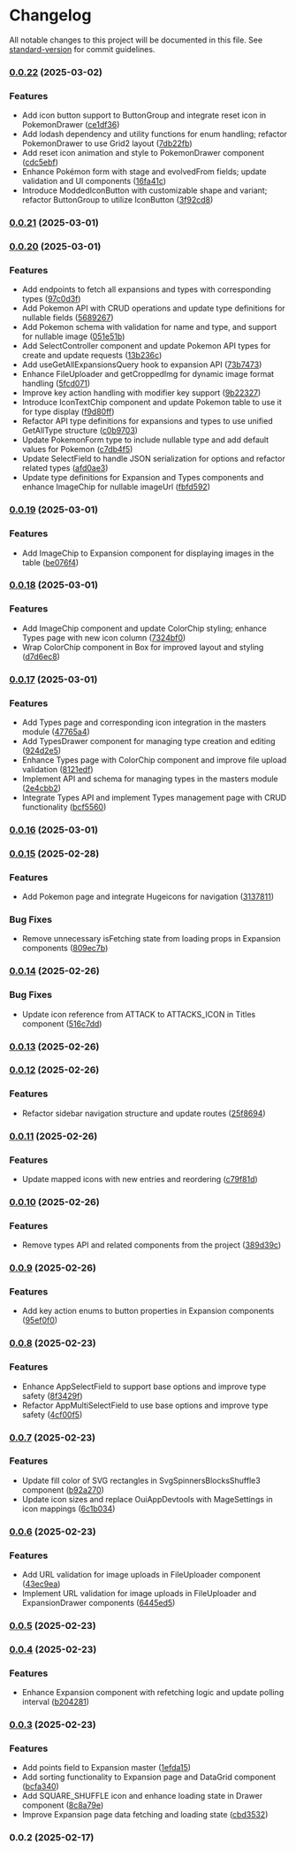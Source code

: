 # Changelog

All notable changes to this project will be documented in this file. See [standard-version](https://github.com/conventional-changelog/standard-version) for commit guidelines.

### [0.0.22](https://github.com/hishamktd/pokemon-cards/compare/v0.0.21...v0.0.22) (2025-03-02)


### Features

* Add icon button support to ButtonGroup and integrate reset icon in PokemonDrawer ([ce1df36](https://github.com/hishamktd/pokemon-cards/commit/ce1df36cb08cfbcd99d48a969a90a267dccc5edd))
* Add lodash dependency and utility functions for enum handling; refactor PokemonDrawer to use Grid2 layout ([7db22fb](https://github.com/hishamktd/pokemon-cards/commit/7db22fba6b2753b3bd1650105cbf94653c341ddd))
* Add reset icon animation and style to PokemonDrawer component ([cdc5ebf](https://github.com/hishamktd/pokemon-cards/commit/cdc5ebfd108e99836e137a80fa5b1ef782a5fc12))
* Enhance Pokémon form with stage and evolvedFrom fields; update validation and UI components ([16fa41c](https://github.com/hishamktd/pokemon-cards/commit/16fa41ca61bba951b2a900c39a705f89f96dd3b3))
* Introduce ModdedIconButton with customizable shape and variant; refactor ButtonGroup to utilize IconButton ([3f92cd8](https://github.com/hishamktd/pokemon-cards/commit/3f92cd813cde8773fad3106e8cfd1f3204e1e150))

### [0.0.21](https://github.com/hishamktd/pokemon-cards/compare/v0.0.20...v0.0.21) (2025-03-01)

### [0.0.20](https://github.com/hishamktd/pokemon-cards/compare/v0.0.19...v0.0.20) (2025-03-01)


### Features

* Add endpoints to fetch all expansions and types with corresponding types ([97c0d3f](https://github.com/hishamktd/pokemon-cards/commit/97c0d3fcd7b91f336bc5dabc78caeddc5c6e5545))
* Add Pokemon API with CRUD operations and update type definitions for nullable fields ([5689267](https://github.com/hishamktd/pokemon-cards/commit/568926769ff3127dd4c66d02c6dd0923464ac936))
* Add Pokemon schema with validation for name and type, and support for nullable image ([051e51b](https://github.com/hishamktd/pokemon-cards/commit/051e51b0be1e3e16f9621a6de894694de668a712))
* Add SelectController component and update Pokemon API types for create and update requests ([13b236c](https://github.com/hishamktd/pokemon-cards/commit/13b236cb8cc391b7416ae9425e74d9a7e71b8b06))
* Add useGetAllExpansionsQuery hook to expansion API ([73b7473](https://github.com/hishamktd/pokemon-cards/commit/73b747366453725f609d0d081285c5d0da4fe8da))
* Enhance FileUploader and getCroppedImg for dynamic image format handling ([5fcd071](https://github.com/hishamktd/pokemon-cards/commit/5fcd0714df54c2a02f436abad8da37e9b697d62e))
* Improve key action handling with modifier key support ([9b22327](https://github.com/hishamktd/pokemon-cards/commit/9b223275d171396f11420b570123443292f759ce))
* Introduce IconTextChip component and update Pokemon table to use it for type display ([f9d80ff](https://github.com/hishamktd/pokemon-cards/commit/f9d80ff23dc5efe23aaed7c33b62607dad233130))
* Refactor API type definitions for expansions and types to use unified GetAllType structure ([c0b9703](https://github.com/hishamktd/pokemon-cards/commit/c0b97030b39c15df062f4efa05363c2eeae87d7b))
* Update PokemonForm type to include nullable type and add default values for Pokemon ([c7db4f5](https://github.com/hishamktd/pokemon-cards/commit/c7db4f58181d35705d0b7960fe635fd05c389421))
* Update SelectField to handle JSON serialization for options and refactor related types ([afd0ae3](https://github.com/hishamktd/pokemon-cards/commit/afd0ae353672779145c36d8c45002a6e7a204fc0))
* Update type definitions for Expansion and Types components and enhance ImageChip for nullable imageUrl ([fbfd592](https://github.com/hishamktd/pokemon-cards/commit/fbfd592f2348cbc481595441af025d550c977a3f))

### [0.0.19](https://github.com/hishamktd/pokemon-cards/compare/v0.0.18...v0.0.19) (2025-03-01)


### Features

* Add ImageChip to Expansion component for displaying images in the table ([be076f4](https://github.com/hishamktd/pokemon-cards/commit/be076f4dfccf90cb6cc2e54c6fe265bd30605352))

### [0.0.18](https://github.com/hishamktd/pokemon-cards/compare/v0.0.17...v0.0.18) (2025-03-01)


### Features

* Add ImageChip component and update ColorChip styling; enhance Types page with new icon column ([7324bf0](https://github.com/hishamktd/pokemon-cards/commit/7324bf058214f14790468acbeb64966fddfa0570))
* Wrap ColorChip component in Box for improved layout and styling ([d7d6ec8](https://github.com/hishamktd/pokemon-cards/commit/d7d6ec8d5f4802a0d481495341d53132829ada65))

### [0.0.17](https://github.com/hishamktd/pokemon-cards/compare/v0.0.16...v0.0.17) (2025-03-01)


### Features

* Add Types page and corresponding icon integration in the masters module ([47765a4](https://github.com/hishamktd/pokemon-cards/commit/47765a479da76e6d86a57f2d03e2da3f69679360))
* Add TypesDrawer component for managing type creation and editing ([924d2e5](https://github.com/hishamktd/pokemon-cards/commit/924d2e543209c4c484debc4d22afbe8757812075))
* Enhance Types page with ColorChip component and improve file upload validation ([8121edf](https://github.com/hishamktd/pokemon-cards/commit/8121edf066569156854007d807fb32dbcd5db0fb))
* Implement API and schema for managing types in the masters module ([2e4cbb2](https://github.com/hishamktd/pokemon-cards/commit/2e4cbb210743535bc1cd7074edf469d209211f64))
* Integrate Types API and implement Types management page with CRUD functionality ([bcf5560](https://github.com/hishamktd/pokemon-cards/commit/bcf5560167622a4f2513edbabdb9ff0ef5bbff34))

### [0.0.16](https://github.com/hishamktd/pokemon-cards/compare/v0.0.15...v0.0.16) (2025-03-01)

### [0.0.15](https://github.com/hishamktd/pokemon-cards/compare/v0.0.14...v0.0.15) (2025-02-28)


### Features

* Add Pokemon page and integrate Hugeicons for navigation ([3137811](https://github.com/hishamktd/pokemon-cards/commit/31378112d0a93ad85217f01134ea9c5a201d3f8c))


### Bug Fixes

* Remove unnecessary isFetching state from loading props in Expansion components ([809ec7b](https://github.com/hishamktd/pokemon-cards/commit/809ec7bd6511fab609870f3e0bc7fa480ab2ff76))

### [0.0.14](https://github.com/hishamktd/pokemon-cards/compare/v0.0.13...v0.0.14) (2025-02-26)


### Bug Fixes

* Update icon reference from ATTACK to ATTACKS_ICON in Titles component ([516c7dd](https://github.com/hishamktd/pokemon-cards/commit/516c7dd84586c288d944c121133eb6dcd5579087))

### [0.0.13](https://github.com/hishamktd/pokemon-cards/compare/v0.0.12...v0.0.13) (2025-02-26)

### [0.0.12](https://github.com/hishamktd/pokemon-cards/compare/v0.0.11...v0.0.12) (2025-02-26)


### Features

* Refactor sidebar navigation structure and update routes ([25f8694](https://github.com/hishamktd/pokemon-cards/commit/25f8694128836d915f6cb52d2039e9aa995075cf))

### [0.0.11](https://github.com/hishamktd/pokemon-cards/compare/v0.0.10...v0.0.11) (2025-02-26)


### Features

* Update mapped icons with new entries and reordering ([c79f81d](https://github.com/hishamktd/pokemon-cards/commit/c79f81d2a236cf5eb7db053ac54958c796eecfea))

### [0.0.10](https://github.com/hishamktd/pokemon-cards/compare/v0.0.9...v0.0.10) (2025-02-26)


### Features

* Remove types API and related components from the project ([389d39c](https://github.com/hishamktd/pokemon-cards/commit/389d39c06049180a8eb954ca85231bc9eda26fba))

### [0.0.9](https://github.com/hishamktd/pokemon-cards/compare/v0.0.8...v0.0.9) (2025-02-26)


### Features

* Add key action enums to button properties in Expansion components ([95ef0f0](https://github.com/hishamktd/pokemon-cards/commit/95ef0f03c1f80f5bac625f8eb1814611946c28bc))

### [0.0.8](https://github.com/hishamktd/pokemon-cards/compare/v0.0.7...v0.0.8) (2025-02-23)


### Features

* Enhance AppSelectField to support base options and improve type safety ([8f3429f](https://github.com/hishamktd/pokemon-cards/commit/8f3429f4881aba84d8f8da0fd36ca8a4fb5719db))
* Refactor AppMultiSelectField to use base options and improve type safety ([4cf00f5](https://github.com/hishamktd/pokemon-cards/commit/4cf00f5c95870cb4fc035d9facde34c043ce826f))

### [0.0.7](https://github.com/hishamktd/pokemon-cards/compare/v0.0.6...v0.0.7) (2025-02-23)


### Features

* Update fill color of SVG rectangles in SvgSpinnersBlocksShuffle3 component ([b92a270](https://github.com/hishamktd/pokemon-cards/commit/b92a270953bf411e6a3880e9aa1f9b0edb812029))
* Update icon sizes and replace OuiAppDevtools with MageSettings in icon mappings ([6c1b034](https://github.com/hishamktd/pokemon-cards/commit/6c1b03418ee2ffbcfcf32d9405749adc17ec49db))

### [0.0.6](https://github.com/hishamktd/pokemon-cards/compare/v0.0.5...v0.0.6) (2025-02-23)


### Features

* Add URL validation for image uploads in FileUploader component ([43ec9ea](https://github.com/hishamktd/pokemon-cards/commit/43ec9eadb02b1518793755267108e22a32a2d68b))
* Implement URL validation for image uploads in FileUploader and ExpansionDrawer components ([6445ed5](https://github.com/hishamktd/pokemon-cards/commit/6445ed5f34d38a10d7ae63d8d65366b95238725e))

### [0.0.5](https://github.com/hishamktd/pokemon-cards/compare/v0.0.4...v0.0.5) (2025-02-23)

### [0.0.4](https://github.com/hishamktd/pokemon-cards/compare/v0.0.3...v0.0.4) (2025-02-23)


### Features

* Enhance Expansion component with refetching logic and update polling interval ([b204281](https://github.com/hishamktd/pokemon-cards/commit/b204281649413ecd72f328965998dfbcbdf16852))

### [0.0.3](https://github.com/hishamktd/pokemon-cards/compare/v0.0.2...v0.0.3) (2025-02-23)


### Features

* Add points field to Expansion master ([1efda15](https://github.com/hishamktd/pokemon-cards/commit/1efda15225241caa93a54a93a6424f595151aa0b))
* Add sorting functionality to Expansion page and DataGrid component ([bcfa340](https://github.com/hishamktd/pokemon-cards/commit/bcfa340cf8713395475dcf643c82c414c0c785a9))
* Add SQUARE_SHUFFLE icon and enhance loading state in Drawer component ([8c8a79e](https://github.com/hishamktd/pokemon-cards/commit/8c8a79e93b1e70a798659c90fd2d54eedef6891e))
* Improve Expansion page data fetching and loading state ([cbd3532](https://github.com/hishamktd/pokemon-cards/commit/cbd3532a42f49c155e2b649b45689e7a55fa1f12))

### 0.0.2 (2025-02-17)
